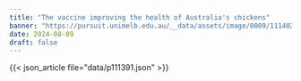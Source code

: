 ```yaml
---
title: "The vaccine improving the health of Australia's chickens"
banner: "https://pursuit.unimelb.edu.au/__data/assets/image/0009/111402/Coughing-Chickens_Fried-Eggs_Shutterstock.jpeg"
date: 2024-08-09
draft: false
---
```


{{< json_article file="data/p111391.json" >}}